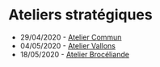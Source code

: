 # Ateliers stratégiques

- 29/04/2020 - [Atelier Commun](/20200429_atelier_stratégique/AtelierCommun.md)
- 04/05/2020 - [Atelier Vallons](/20200429_atelier_stratégique/AtelierVallons.md)
- 18/05/2020 - [Atelier Brocéliande](/20200429_atelier_stratégique/AtelierBroceliande.md)